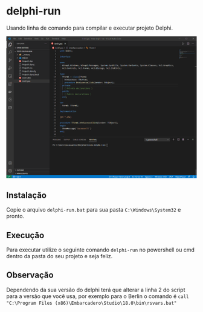 # delphi-run
Usando linha de comando para compilar e executar projeto Delphi.

![teste-delphi-run](assets\teste-delhpi-run.gif)

## Instalação
Copie o arquivo `delphi-run.bat` para sua pasta `C:\Windows\System32` e pronto.

## Execução

Para executar utilize o seguinte comando `delphi-run` no powershell ou cmd dentro da pasta do seu projeto e seja feliz.

## Observação
Dependendo da sua versão do delphi terá que alterar a linha 2 do script para a versão que você usa, por exemplo para o Berlin o comando é `call "C:\Program Files (x86)\Embarcadero\Studio\18.0\bin\rsvars.bat"`

